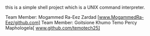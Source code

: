 this is a simple shell project which is a UNIX command interpreter.

Team Member: Mogammed Ra-Eez Zardad [www.MogammedRa-Eez/github.com]
Team Member: Goitsione Khumo Temo Percy Maphologela[ www.github.com/temotech25]
